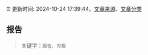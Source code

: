 :alarm_clock: 更新时间: 2024-10-24 17:39:44。[文章来源](/README.md)、[文章分类](/TAGS.md)

## 报告


> 关键字：`报告`、`月报`



